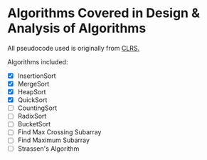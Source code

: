 # Algorithms Covered in Design &amp; Analysis of Algorithms

All pseudocode used is originally from <a href="https://mitpress.mit.edu/books/introduction-algorithms">CLRS.</a><br>

Algorithms included:

- [x] InsertionSort
- [x] MergeSort
- [x] HeapSort
- [x] QuickSort
- [ ] CountingSort
- [ ] RadixSort
- [ ] BucketSort
- [ ] Find Max Crossing Subarray
- [ ] Find Maximum Subarray
- [ ] Strassen's Algorithm

